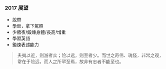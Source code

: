 ### 2017 展望

- 脫單
- 學車，拿下駕照
- 少熬夜/鍛煉身體/長高/增重
- 學習英語
- 鍛煉表述能力

> 夫夷以近，则游者众；险以远，则至者少。而世之奇伟、瑰怪，非常之观，常在于险远，而人之所罕至焉，故非有志者不能至也。
